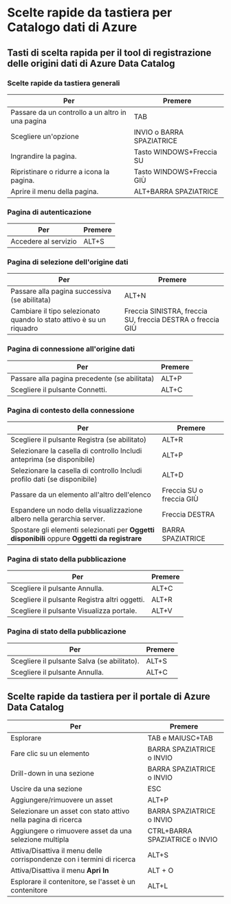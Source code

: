 <properties
	pageTitle="Catalogo dati di Azure | Microsoft Azure"
	description="Questo articolo illustra le scelte rapide da tastiera per Catalogo dati di Azure."
	services="data-catalog"
	documentationCenter=""
	authors="spelluru"
	manager="NA"
	editor=""
	tags=""/>
<tags
	ms.service="data-catalog"
	ms.devlang="NA"
	ms.topic="article"
	ms.tgt_pltfrm="NA"
	ms.workload="data-catalog"
	ms.date="03/31/2016"
	ms.author="spelluru"/>

# Scelte rapide da tastiera per Catalogo dati di Azure

## Tasti di scelta rapida per il tool di registrazione delle origini dati di Azure Data Catalog

### Scelte rapide da tastiera generali

|Per|Premere
|---|---
|Passare da un controllo a un altro in una pagina|TAB
|Scegliere un'opzione|INVIO o BARRA SPAZIATRICE
|Ingrandire la pagina.|Tasto WINDOWS+Freccia SU
|Ripristinare o ridurre a icona la pagina. | Tasto WINDOWS+Freccia GIÙ
|Aprire il menu della pagina.| ALT+BARRA SPAZIATRICE


### Pagina di autenticazione

|Per|Premere
|---|---
|Accedere al servizio|ALT+S

### Pagina di selezione dell'origine dati

|Per|Premere
|---|---
|Passare alla pagina successiva (se abilitata)|ALT+N
|Cambiare il tipo selezionato quando lo stato attivo è su un riquadro|Freccia SINISTRA, freccia SU, freccia DESTRA o freccia GIÙ

### Pagina di connessione all'origine dati

|Per|Premere
|---|---
|Passare alla pagina precedente (se abilitata)|ALT+P
|Scegliere il pulsante Connetti.| ALT+C

### Pagina di contesto della connessione

|Per|Premere
|---|---
|Scegliere il pulsante Registra (se abilitato)| ALT+R
|Selezionare la casella di controllo Includi anteprima (se disponibile)|ALT+P
|Selezionare la casella di controllo Includi profilo dati (se disponibile)|ALT+D
|Passare da un elemento all'altro dell'elenco|Freccia SU o freccia GIÙ
| Espandere un nodo della visualizzazione albero nella gerarchia server. |Freccia DESTRA
| Spostare gli elementi selezionati per **Oggetti disponibili** oppure **Oggetti da registrare** | BARRA SPAZIATRICE

### Pagina di stato della pubblicazione

|Per|Premere
|---|---
|Scegliere il pulsante Annulla.|ALT+C
|Scegliere il pulsante Registra altri oggetti.| ALT+R
|Scegliere il pulsante Visualizza portale. | ALT+V

### Pagina di stato della pubblicazione

|Per|Premere
|---|---
|Scegliere il pulsante Salva (se abilitato).| ALT+S
|Scegliere il pulsante Annulla.|ALT+C

## Scelte rapide da tastiera per il portale di Azure Data Catalog

|Per|Premere
|---|---
|Esplorare| TAB e MAIUSC+TAB
|Fare clic su un elemento| BARRA SPAZIATRICE o INVIO
|Drill-down in una sezione| BARRA SPAZIATRICE o INVIO
|Uscire da una sezione| ESC
|Aggiungere/rimuovere un asset| ALT+P
|Selezionare un asset con stato attivo nella pagina di ricerca| BARRA SPAZIATRICE o INVIO
|Aggiungere o rimuovere asset da una selezione multipla| CTRL+BARRA SPAZIATRICE o INVIO
|Attiva/Disattiva il menu delle corrispondenze con i termini di ricerca| ALT+S
|Attiva/Disattiva il menu **Apri In** | ALT + O
|Esplorare il contenitore, se l'asset è un contenitore | ALT+L

<!---HONumber=AcomDC_0511_2016-->